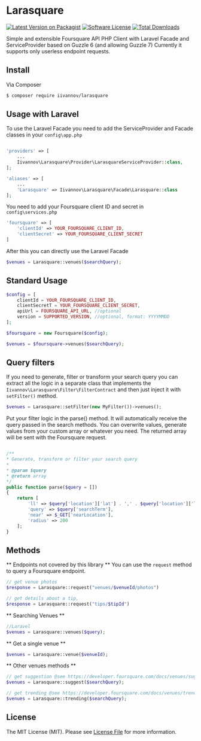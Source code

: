 # Larasquare

[![Latest Version on Packagist][ico-version]][link-packagist]
[![Software License][ico-license]](license.md)
[![Total Downloads][ico-downloads]][link-downloads]


Simple and extensible Foursquare API PHP Client with Laravel Facade and ServiceProvider based on Guzzle 6 (and allowing Guzzle 7)
Currently it supports only userless endpoint requests.


## Install

Via Composer

``` bash
$ composer require iivannov/larasquare
```


## Usage with Laravel

To use the Laravel Facade you need to add the ServiceProvider and Facade classes in your `config\app.php`

``` php

'providers' => [
    ...
    Iivannov\Larasquare\Provider\LarasquareServiceProvider::class,
];

'aliases' => [
    ...
    'Larasquare' => Iivannov\Larasquare\Facade\Larasquare::class
];
```

You need to add your Foursquare client ID and secret in `config\services.php`

``` php
'foursquare' => [
    'clientId' => YOUR_FOURSQUARE_CLIENT_ID,
    'clientSecret' => YOUR_FOURSQUARE_CLIENT_SECRET
]
```

After this you can directly use the Laravel Facade


``` php
$venues = Larasquare::venues($searchQuery);

```


## Standard Usage

``` php
$config = [
    clientId = YOUR_FOURSQUARE_CLIENT_ID,
    clientSecretT = YOUR_FOURSQUARE_CLIENT_SECRET,
    apiUrl = FOURSQUARE_API_URL, //optional
    version = SUPPORTED_VERSION, //optional, format: YYYYMMDD
];

$foursquare = new Foursquare($config);

$venues = $foursquare->venues($searchQuery);
```

## Query filters

If you need to generate, filter or transform your search query you can extract all the logic in a separate class that implements the `Iivannov\Larasquare\Filter\FilterContract`
and then just inject it with `setFilter()` method.

```php
$venues = Larasquare::setFilter(new MyFilter())->venues();
```

Put your filter logic in the parse() method. It will automatically receive the query passed in the search methods.
You can overwrite values, generate values from your custom array or whatever you need. The returned array will be sent with the Foursquare request.
```php

/**
* Generate, transform or filter your search query
*
* @param $query
* @return array
*/
public function parse($query = [])
{
    return [
        'll' => $query['location']['lat'] . ',' . $query['location']['lon'],
        'query' => $query['searchTerm'],
        'near' => $_GET['nearLocation'],
        'radius' => 200
    ];
}
```

Methods
--------
** Endpoints not covered by this library **
You can use the `request` method to query a Foursquare endpoint.

```php
// get venue photos
$response = Larasquare::request("venues/$venueId/photos")

// get details about a tip,
$response = Larasquare::request("tips/$tipId")
```


** Searching Venues **

```php
//Laravel
$venues = Larasquare::venues($query);
```

** Get a single venue **

```php
$venues = Larasquare::venue($venueId);
```

** Other venues methods **

```php
// get suggestion @see https://developer.foursquare.com/docs/venues/suggestcompletion
$venues = Larasquare::suggest($searchQuery);

// get trending @see https://developer.foursquare.com/docs/venues/trending
$venues = Larasquare::trending($searchQuery);
```



## License

The MIT License (MIT). Please see [License File](license.md) for more information.

[ico-version]: https://img.shields.io/packagist/v/iivannov/larasquare.svg?style=flat-square
[ico-license]: https://img.shields.io/badge/license-MIT-brightgreen.svg?style=flat-square
[ico-downloads]: https://img.shields.io/packagist/dt/iivannov/larasquare.svg?style=flat-square

[link-packagist]: https://packagist.org/packages/iivannov/larasquare
[link-downloads]: https://packagist.org/packages/iivannov/larasquare
[link-author]: https://github.com/iivannov
[link-contributors]: ../../contributors
